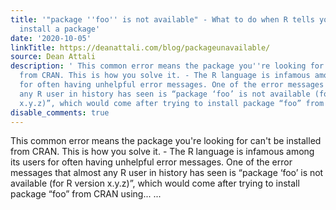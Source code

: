 ```yaml
---
title: '"package ''foo'' is not available" - What to do when R tells you it can''t
  install a package'
date: '2020-10-05'
linkTitle: https://deanattali.com/blog/packageunavailable/
source: Dean Attali
description: ' This common error means the package you''re looking for can''t be installed
  from CRAN. This is how you solve it. - The R language is infamous among its users
  for often having unhelpful error messages. One of the error messages that almost
  any R user in history has seen is “package ‘foo’ is not available (for R version
  x.y.z)”, which would come after trying to install package “foo” from CRAN using...  ...'
disable_comments: true
---
```

 This common error means the package you're looking for can't be installed from CRAN. This is how you solve it. - The R language is infamous among its users for often having unhelpful error messages. One of the error messages that almost any R user in history has seen is “package ‘foo’ is not available (for R version x.y.z)”, which would come after trying to install package “foo” from CRAN using...  ...